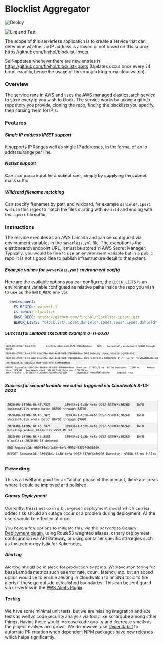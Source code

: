 # Blocklist Aggregator

![Deploy](https://github.com/dallinwright/blocklist_aggregator/workflows/Deploy/badge.svg)

![Lint and Test](https://github.com/dallinwright/blocklist_api/workflows/Lint%20and%20Test/badge.svg)

The scope of this serverless application is to create a service that can determine whether an IP address is allowed or not based on this source: https://github.com/firehol/blocklist-ipsets.

Self-updates whenever there are new entries in https://github.com/firehol/blocklist-ipsets (Updates occur once every 24 hours exactly, hence the usage of the cronjob trigger via cloudwatch).

### Overview

The service runs in AWS and uses the AWS managed elasticsearch service to store every ip you wish to block. The service works by taking a github repository you provide, cloning the repo, finding the blocklists you specify, then parsing them for IP's. 

### Features
##### Single IP address IPSET support

It supports IP Ranges well as single IP addresses, in the format of an ip address/range per line.

##### Netset support
Can also parse input for a subnet rank, simply by supplying the subnet mask suffix

##### Wildcard filename matching
Can specify filenames by path and wildcard, for example `dshield*.ipset` will use this regex to match the files starting with `dshield` and ending with the `.ipset` file suffix.


### Instructions
The service executes as an AWS Lambda and can be configured via environment variables in the `severless.yml` file. The exception is the elasticsearch endpoint URL, it must be stored in AWS Secret Manager. Typically, you would be fine to use an environment variable but in a public repo, it is not a good idea to publish infrastructure detail to that extent.

##### Example values for `serverless.yaml` environment config
Here are the available options you can configure, the `BLOCK_LISTS` is an environment variable configured as relative paths inside the repo you wish to use as the `BASE_REPO` env var.
```yaml
  environment:
    ES_REGION: eu-west-1
    ES_INDEX: blocklist
    BASE_REPO: https://github.com/firehol/blocklist-ipsets.git
    BLOCK_LISTS: "blocklist*.ipset,dshield*.ipset,zeus*.ipset,dshield*.netset"
```


##### Successful Lambda execution example 8-11-2020
![Part 1 success](./screenshots/cw.png?raw=true)

##### Successful second lambda execution triggered via Cloudwatch 8-14-2020
![Part 1 success](./screenshots/working-cron.png?raw=true)


### Extending

This is all well and good for an "alpha" phase of the product, there are areas where it could be improved and polished. 

##### Canary Deployment
Currently, this is set up in a blue-green deployment model which carries added risk should an outage occur or a problem during deployment. All the users would be effected at once.

You have a few options to mitigate this, via this serverless [Canary Deployment plugin](https://www.serverless.com/blog/manage-canary-deployments-lambda-functions-serverless-framework), using Route53 weighted aliases, canary deployment configuration via API Gateway, or using container specific strategies such as the technology Istio for Kubernetes.

##### Alerting
Alerting should be in place for production systems. We have monitoring for base Lambda metrics such as error rate, count, latency, etc. but an added option would be to enable alerting in Cloudwatch to an SNS topic to fire alerts if these go outside established boundaries. This can be configured via serverless in the [AWS Alerts Plugin](https://www.serverless.com/plugins/serverless-plugin-aws-alerts).

##### Testing

We have some minimal unit tests, but we are missing integration and e2e tests as well as code security analysis via tools like sonarqube among other things. Having these would increase code quality and decrease smells as the project evolves and grows. We do however use [Dependabot](https://dependabot.com/) to automate PR creation when dependent NPM packages have new releases which helps significantly.
